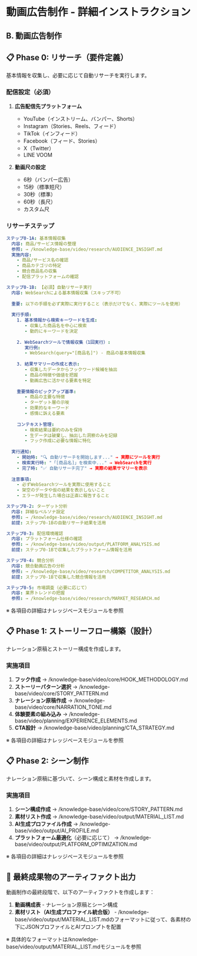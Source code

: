 # 動画広告制作 - 詳細インストラクション

## B. 動画広告制作

## 📋 Phase 0: リサーチ（要件定義）

基本情報を収集し、必要に応じて自動リサーチを実行します。

### 配信設定（必須）
1. **広告配信先プラットフォーム**
   - YouTube（インストリーム、バンパー、Shorts）
   - Instagram（Stories、Reels、フィード）
   - TikTok（インフィード）
   - Facebook（フィード、Stories）
   - X（Twitter）
   - LINE VOOM
   
2. **動画尺の設定**
   - 6秒（バンパー広告）
   - 15秒（標準短尺）
   - 30秒（標準）
   - 60秒（長尺）
   - カスタム尺

### リサーチステップ
```yaml
ステップ0-1A: 基本情報収集
  内容: 商品/サービス情報の整理
  参照: → /knowledge-base/video/research/AUDIENCE_INSIGHT.md
  実施内容:
    - 商品/サービス名の確認
    - 商品カテゴリの特定
    - 競合商品名の収集
    - 配信プラットフォームの確認

ステップ0-1B: 【必須】自動リサーチ実行
  内容: WebSearchによる基本情報収集（スキップ不可）
  
  重要: 以下の手順を必ず実際に実行すること（表示だけでなく、実際にツールを使用）
  
  実行手順:
    1. 基本情報から検索キーワードを生成:
       - 収集した商品名を中心に検索
       - 動的にキーワードを決定
    
    2. WebSearchツールで情報収集（1回実行）:
       実行例:
       - WebSearch(query="[商品名]") - 商品の基本情報収集
    
    3. 結果サマリーの作成と表示:
       - 収集したデータからフックワード候補を抽出
       - 商品の特徴や価値を把握
       - 動画広告に活かせる要素を特定
    
    重要情報のピックアップ基準:
       - 商品の主要な特徴
       - ターゲット層の示唆
       - 効果的なキーワード
       - 感情に訴える要素
    
    コンテキスト管理:
       - 検索結果は要約のみを保持
       - 生データは破棄し、抽出した洞察のみを記録
       - フック作成に必要な情報に特化
  
  実行通知:
    - 開始時: "🔍 自動リサーチを開始します..." → 実際にツールを実行
    - 検索実行時: "「[商品名]」を検索中..." → WebSearchを実行
    - 完了時: "✅ 自動リサーチ完了" → 実際の結果サマリーを表示
  
  注意事項:
    - 必ずWebSearchツールを実際に使用すること
    - 架空のデータや仮の結果を表示しないこと
    - エラーが発生した場合は正直に報告すること

ステップ0-2: ターゲット分析
  内容: 詳細なペルソナ設定
  参照: → /knowledge-base/video/research/AUDIENCE_INSIGHT.md
  前提: ステップ0-1Bの自動リサーチ結果を活用

ステップ0-3: 配信環境確認
  内容: プラットフォーム仕様の確認
  参照: → /knowledge-base/video/output/PLATFORM_ANALYSIS.md
  前提: ステップ0-1Bで収集したプラットフォーム情報を活用

ステップ0-4: 競合分析
  内容: 競合動画広告の分析
  参照: → /knowledge-base/video/research/COMPETITOR_ANALYSIS.md
  前提: ステップ0-1Bで収集した競合情報を活用

ステップ0-5: 市場調査（必要に応じて）
  内容: 業界トレンドの把握
  参照: → /knowledge-base/video/research/MARKET_RESEARCH.md
```

※ 各項目の詳細はナレッジベースモジュールを参照



## 📋 Phase 1: ストーリーフロー構築（設計）

ナレーション原稿とストーリー構成を作成します。

### 実施項目
1. **フック作成** → /knowledge-base/video/core/HOOK_METHODOLOGY.md
2. **ストーリーパターン選択** → /knowledge-base/video/core/STORY_PATTERN.md
3. **ナレーション原稿作成** → /knowledge-base/video/core/NARRATION_TONE.md
4. **体験要素の組み込み** → /knowledge-base/video/planning/EXPERIENCE_ELEMENTS.md
5. **CTA設計** → /knowledge-base/video/planning/CTA_STRATEGY.md

※ 各項目の詳細はナレッジベースモジュールを参照


## 📋 Phase 2: シーン制作

ナレーション原稿に基づいて、シーン構成と素材を作成します。

### 実施項目
1. **シーン構成作成** → /knowledge-base/video/core/STORY_PATTERN.md
2. **素材リスト作成** → /knowledge-base/video/output/MATERIAL_LIST.md
3. **AI生成プロファイル作成** → /knowledge-base/video/output/AI_PROFILE.md
4. **プラットフォーム最適化**（必要に応じて） → /knowledge-base/video/output/PLATFORM_OPTIMIZATION.md

※ 各項目の詳細はナレッジベースモジュールを参照

## 📝 最終成果物のアーティファクト出力

動画制作の最終段階で、以下のアーティファクトを作成します：

1. **動画構成表** - ナレーション原稿とシーン構成
2. **素材リスト（AI生成プロファイル統合版）** - /knowledge-base/video/output/MATERIAL_LIST.mdのフォーマットに従って、各素材の下にJSONプロファイルとAIプロンプトを配置

※ 具体的なフォーマットは/knowledge-base/video/output/MATERIAL_LIST.mdモジュールを参照